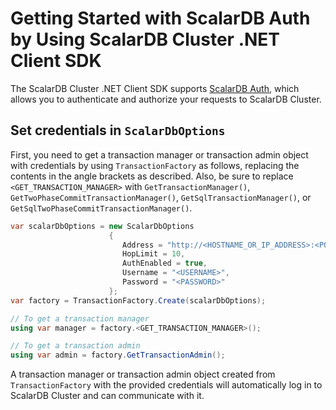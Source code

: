 # Getting Started with ScalarDB Auth by Using ScalarDB Cluster .NET Client SDK

The ScalarDB Cluster .NET Client SDK supports [ScalarDB Auth](https://github.com/scalar-labs/scalardb-cluster/blob/main/docs/scalardb-auth-with-sql.md), which allows you to authenticate and authorize your requests to ScalarDB Cluster.

## Set credentials in `ScalarDbOptions`

First, you need to get a transaction manager or transaction admin object with credentials by using `TransactionFactory` as follows, replacing the contents in the angle brackets as described. Also, be sure to replace `<GET_TRANSACTION_MANAGER>` with `GetTransactionManager()`, `GetTwoPhaseCommitTransactionManager()`, `GetSqlTransactionManager()`, or `GetSqlTwoPhaseCommitTransactionManager()`.  

```c#
var scalarDbOptions = new ScalarDbOptions
                      {
                         Address = "http://<HOSTNAME_OR_IP_ADDRESS>:<PORT>",
                         HopLimit = 10,
                         AuthEnabled = true,
                         Username = "<USERNAME>",
                         Password = "<PASSWORD>"
                      };
var factory = TransactionFactory.Create(scalarDbOptions);

// To get a transaction manager
using var manager = factory.<GET_TRANSACTION_MANAGER>();

// To get a transaction admin
using var admin = factory.GetTransactionAdmin();
```

A transaction manager or transaction admin object created from `TransactionFactory` with the provided credentials will automatically log in to ScalarDB Cluster and can communicate with it.
